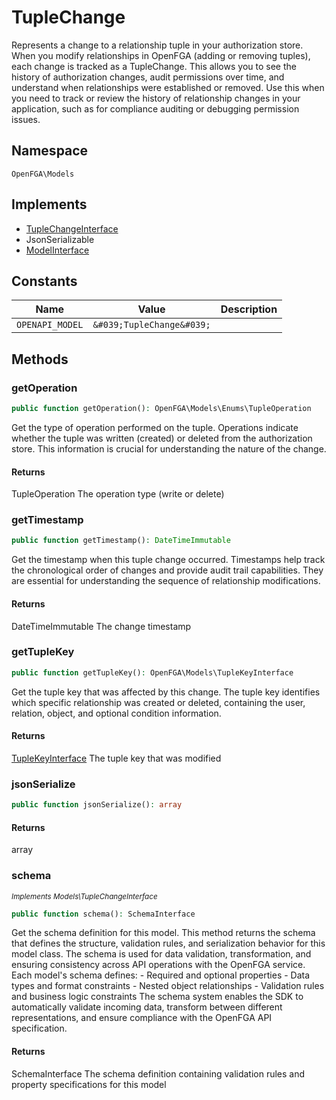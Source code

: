 # TupleChange

Represents a change to a relationship tuple in your authorization store. When you modify relationships in OpenFGA (adding or removing tuples), each change is tracked as a TupleChange. This allows you to see the history of authorization changes, audit permissions over time, and understand when relationships were established or removed. Use this when you need to track or review the history of relationship changes in your application, such as for compliance auditing or debugging permission issues.

## Namespace
`OpenFGA\Models`

## Implements
* [TupleChangeInterface](Models/TupleChangeInterface.md)
* JsonSerializable
* [ModelInterface](Models/ModelInterface.md)

## Constants
| Name | Value | Description |
|------|-------|-------------|
| `OPENAPI_MODEL` | `&#039;TupleChange&#039;` |  |


## Methods
### getOperation


```php
public function getOperation(): OpenFGA\Models\Enums\TupleOperation
```

Get the type of operation performed on the tuple. Operations indicate whether the tuple was written (created) or deleted from the authorization store. This information is crucial for understanding the nature of the change.


#### Returns
TupleOperation
 The operation type (write or delete)

### getTimestamp


```php
public function getTimestamp(): DateTimeImmutable
```

Get the timestamp when this tuple change occurred. Timestamps help track the chronological order of changes and provide audit trail capabilities. They are essential for understanding the sequence of relationship modifications.


#### Returns
DateTimeImmutable
 The change timestamp

### getTupleKey


```php
public function getTupleKey(): OpenFGA\Models\TupleKeyInterface
```

Get the tuple key that was affected by this change. The tuple key identifies which specific relationship was created or deleted, containing the user, relation, object, and optional condition information.


#### Returns
[TupleKeyInterface](Models/TupleKeyInterface.md)
 The tuple key that was modified

### jsonSerialize


```php
public function jsonSerialize(): array
```



#### Returns
array

### schema

*<small>Implements Models\TupleChangeInterface</small>*  

```php
public function schema(): SchemaInterface
```

Get the schema definition for this model. This method returns the schema that defines the structure, validation rules, and serialization behavior for this model class. The schema is used for data validation, transformation, and ensuring consistency across API operations with the OpenFGA service. Each model&#039;s schema defines: - Required and optional properties - Data types and format constraints - Nested object relationships - Validation rules and business logic constraints The schema system enables the SDK to automatically validate incoming data, transform between different representations, and ensure compliance with the OpenFGA API specification.


#### Returns
SchemaInterface
 The schema definition containing validation rules and property specifications for this model

